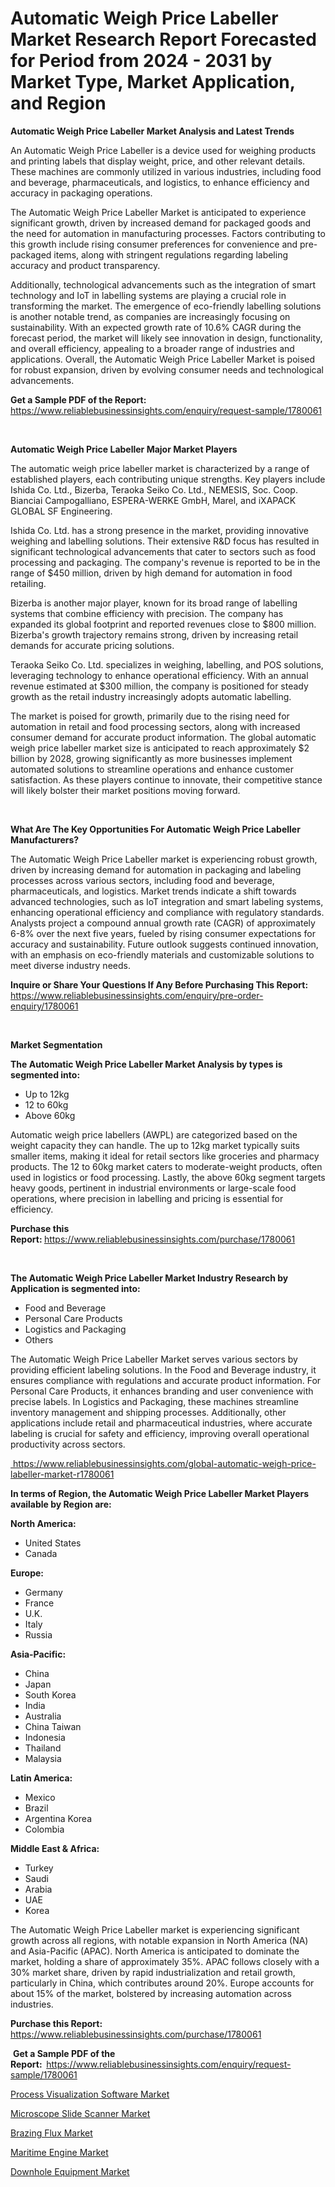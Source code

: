 <p><h1>Automatic Weigh Price Labeller Market Research Report Forecasted for Period from 2024 -  2031 by Market Type, Market Application, and Region</h1></p><p><strong>Automatic Weigh Price Labeller Market Analysis and Latest Trends</strong></p>
<p><p>An Automatic Weigh Price Labeller is a device used for weighing products and printing labels that display weight, price, and other relevant details. These machines are commonly utilized in various industries, including food and beverage, pharmaceuticals, and logistics, to enhance efficiency and accuracy in packaging operations.</p><p>The Automatic Weigh Price Labeller Market is anticipated to experience significant growth, driven by increased demand for packaged goods and the need for automation in manufacturing processes. Factors contributing to this growth include rising consumer preferences for convenience and pre-packaged items, along with stringent regulations regarding labeling accuracy and product transparency.</p><p>Additionally, technological advancements such as the integration of smart technology and IoT in labelling systems are playing a crucial role in transforming the market. The emergence of eco-friendly labelling solutions is another notable trend, as companies are increasingly focusing on sustainability. With an expected growth rate of 10.6% CAGR during the forecast period, the market will likely see innovation in design, functionality, and overall efficiency, appealing to a broader range of industries and applications. Overall, the Automatic Weigh Price Labeller Market is poised for robust expansion, driven by evolving consumer needs and technological advancements.</p></p>
<p><strong>Get a Sample PDF of the Report:&nbsp;</strong> <a href="https://www.reliablebusinessinsights.com/enquiry/request-sample/1780061?utm_campaign=1453&utm_medium=2&utm_source=Github&utm_content=ia&utm_term=09102024&utm_id=automatic-weigh-price-labeller">https://www.reliablebusinessinsights.com/enquiry/request-sample/1780061</a></p>
<p>&nbsp;</p>
<p><strong>Automatic Weigh Price Labeller Major Market Players</strong></p>
<p><p>The automatic weigh price labeller market is characterized by a range of established players, each contributing unique strengths. Key players include Ishida Co. Ltd., Bizerba, Teraoka Seiko Co. Ltd., NEMESIS, Soc. Coop. Bianciai Campogalliano, ESPERA-WERKE GmbH, Marel, and iXAPACK GLOBAL SF Engineering.</p><p>Ishida Co. Ltd. has a strong presence in the market, providing innovative weighing and labelling solutions. Their extensive R&D focus has resulted in significant technological advancements that cater to sectors such as food processing and packaging. The company's revenue is reported to be in the range of $450 million, driven by high demand for automation in food retailing.</p><p>Bizerba is another major player, known for its broad range of labelling systems that combine efficiency with precision. The company has expanded its global footprint and reported revenues close to $800 million. Bizerba's growth trajectory remains strong, driven by increasing retail demands for accurate pricing solutions.</p><p>Teraoka Seiko Co. Ltd. specializes in weighing, labelling, and POS solutions, leveraging technology to enhance operational efficiency. With an annual revenue estimated at $300 million, the company is positioned for steady growth as the retail industry increasingly adopts automatic labelling.</p><p>The market is poised for growth, primarily due to the rising need for automation in retail and food processing sectors, along with increased consumer demand for accurate product information. The global automatic weigh price labeller market size is anticipated to reach approximately $2 billion by 2028, growing significantly as more businesses implement automated solutions to streamline operations and enhance customer satisfaction. As these players continue to innovate, their competitive stance will likely bolster their market positions moving forward.</p></p>
<p>&nbsp;</p>
<p><strong>What Are The Key Opportunities For Automatic Weigh Price Labeller Manufacturers?</strong></p>
<p><p>The Automatic Weigh Price Labeller market is experiencing robust growth, driven by increasing demand for automation in packaging and labeling processes across various sectors, including food and beverage, pharmaceuticals, and logistics. Market trends indicate a shift towards advanced technologies, such as IoT integration and smart labeling systems, enhancing operational efficiency and compliance with regulatory standards. Analysts project a compound annual growth rate (CAGR) of approximately 6-8% over the next five years, fueled by rising consumer expectations for accuracy and sustainability. Future outlook suggests continued innovation, with an emphasis on eco-friendly materials and customizable solutions to meet diverse industry needs.</p></p>
<p><strong>Inquire or Share Your Questions If Any Before Purchasing This Report:</strong> <a href="https://www.reliablebusinessinsights.com/enquiry/pre-order-enquiry/1780061?utm_campaign=1453&utm_medium=2&utm_source=Github&utm_content=ia&utm_term=09102024&utm_id=automatic-weigh-price-labeller">https://www.reliablebusinessinsights.com/enquiry/pre-order-enquiry/1780061</a></p>
<p>&nbsp;</p>
<p><strong>Market Segmentation</strong></p>
<p><strong>The Automatic Weigh Price Labeller Market Analysis by types is segmented into:</strong></p>
<p><ul><li>Up to 12kg</li><li>12 to 60kg</li><li>Above 60kg</li></ul></p>
<p><p>Automatic weigh price labellers (AWPL) are categorized based on the weight capacity they can handle. The up to 12kg market typically suits smaller items, making it ideal for retail sectors like groceries and pharmacy products. The 12 to 60kg market caters to moderate-weight products, often used in logistics or food processing. Lastly, the above 60kg segment targets heavy goods, pertinent in industrial environments or large-scale food operations, where precision in labelling and pricing is essential for efficiency.</p></p>
<p><strong>Purchase this Report:&nbsp;</strong><a href="https://www.reliablebusinessinsights.com/purchase/1780061?utm_campaign=1453&utm_medium=2&utm_source=Github&utm_content=ia&utm_term=09102024&utm_id=automatic-weigh-price-labeller">https://www.reliablebusinessinsights.com/purchase/1780061</a></p>
<p>&nbsp;</p>
<p><strong>The Automatic Weigh Price Labeller Market Industry Research by Application is segmented into:</strong></p>
<p><ul><li>Food and Beverage</li><li>Personal Care Products</li><li>Logistics and Packaging</li><li>Others</li></ul></p>
<p><p>The Automatic Weigh Price Labeller Market serves various sectors by providing efficient labeling solutions. In the Food and Beverage industry, it ensures compliance with regulations and accurate product information. For Personal Care Products, it enhances branding and user convenience with precise labels. In Logistics and Packaging, these machines streamline inventory management and shipping processes. Additionally, other applications include retail and pharmaceutical industries, where accurate labeling is crucial for safety and efficiency, improving overall operational productivity across sectors.</p></p>
<p><a href="https://www.reliablebusinessinsights.com/global-automatic-weigh-price-labeller-market-r1780061?utm_campaign=1453&utm_medium=2&utm_source=Github&utm_content=ia&utm_term=09102024&utm_id=automatic-weigh-price-labeller">&nbsp;https://www.reliablebusinessinsights.com/global-automatic-weigh-price-labeller-market-r1780061</a></p>
<p><strong>In terms of Region, the Automatic Weigh Price Labeller Market Players available by Region are:</strong></p>
<p>
    <p> <strong> North America: </strong>
        <ul>
            <li>United States</li>
            <li>Canada</li>
        </ul>
        </p> 
    <p> <strong> Europe: </strong>
        <ul>
            <li>Germany</li>
            <li>France</li>
            <li>U.K.</li>
            <li>Italy</li>
            <li>Russia</li>
        </ul>
        </p> 
    <p> <strong> Asia-Pacific: </strong>
        <ul>
            <li>China</li>
            <li>Japan</li>
            <li>South Korea</li>
            <li>India</li>
            <li>Australia</li>
            <li>China Taiwan</li>
            <li>Indonesia</li>
            <li>Thailand</li>
            <li>Malaysia</li>
        </ul>
        </p> 
    <p> <strong> Latin America: </strong>
        <ul>
            <li>Mexico</li>
            <li>Brazil</li>
            <li>Argentina Korea</li>
            <li>Colombia</li>
        </ul>
        </p> 
    <p> <strong> Middle East & Africa: </strong>
        <ul>
            <li>Turkey</li>
            <li>Saudi</li>
            <li>Arabia</li>
            <li>UAE</li>
            <li>Korea</li>
        </ul>
    </p>
    </p>
<p><p>The Automatic Weigh Price Labeller market is experiencing significant growth across all regions, with notable expansion in North America (NA) and Asia-Pacific (APAC). North America is anticipated to dominate the market, holding a share of approximately 35%. APAC follows closely with a 30% market share, driven by rapid industrialization and retail growth, particularly in China, which contributes around 20%. Europe accounts for about 15% of the market, bolstered by increasing automation across industries.</p></p>
<p><strong>Purchase this Report: </strong><a href="https://www.reliablebusinessinsights.com/purchase/1780061?utm_campaign=1453&utm_medium=2&utm_source=Github&utm_content=ia&utm_term=09102024&utm_id=automatic-weigh-price-labeller">https://www.reliablebusinessinsights.com/purchase/1780061</a></p>
<p>&nbsp;<strong>Get a Sample PDF of the Report:&nbsp;&nbsp;</strong><a href="https://www.reliablebusinessinsights.com/enquiry/request-sample/1780061?utm_campaign=1453&utm_medium=2&utm_source=Github&utm_content=ia&utm_term=09102024&utm_id=automatic-weigh-price-labeller">https://www.reliablebusinessinsights.com/enquiry/request-sample/1780061</a></p>
<p><strong></strong></p>
<p><p><a href="https://www.linkedin.com/pulse/global-process-visualization-software-industry-research-omiue?trackingId=Kps%2BOsfOR9WmbzeD1JAnWA%3D%3D&utm_campaign=1453&utm_medium=2&utm_source=Github&utm_content=ia&utm_term=09102024&utm_id=automatic-weigh-price-labeller">Process Visualization Software Market</a></p><p><a href="https://www.linkedin.com/pulse/microscope-slide-scanner-market-trends-analysis-opportunities-f1enf?utm_campaign=1453&utm_medium=2&utm_source=Github&utm_content=ia&utm_term=09102024&utm_id=automatic-weigh-price-labeller">Microscope Slide Scanner Market</a></p><p><a href="https://www.linkedin.com/pulse/brazing-flux-market-size-share-trends-analysis-report-dvxie?trackingId=wrjYC5NqT2yNxVkO6FxlGw%3D%3D&utm_campaign=1453&utm_medium=2&utm_source=Github&utm_content=ia&utm_term=09102024&utm_id=automatic-weigh-price-labeller">Brazing Flux Market</a></p><p><a href="https://www.linkedin.com/pulse/what-current-future-prospects-maritime-engine-market-analysis-fbdtf?utm_campaign=1453&utm_medium=2&utm_source=Github&utm_content=ia&utm_term=09102024&utm_id=automatic-weigh-price-labeller">Maritime Engine Market</a></p><p><a href="https://www.linkedin.com/pulse/future-downhole-equipment-market-global-forecast-trends-2024--rpgfe?trackingId=%2FgToxuBFQw677KWsWIdazQ%3D%3D&utm_campaign=1453&utm_medium=2&utm_source=Github&utm_content=ia&utm_term=09102024&utm_id=automatic-weigh-price-labeller">Downhole Equipment Market</a></p></p>